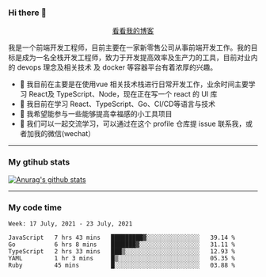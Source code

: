 ### Hi there 👋

<p align="center">
  <a href="https://real-jacket.github.io/">看看我的博客</a>
</p>

我是一个前端开发工程师，目前主要在一家新零售公司从事前端开发工作。我的目标是成为一名全栈开发工程师，致力于开发提高效率及生产力的工具，目前对业内的 devops 理念及相关技术 及 docker 等容器平台有着浓厚的兴趣。

- 🔭 我目前在主要是在使用vue 相关技术栈进行日常开发工作，业余时间主要学习 React及 TypeScript、Node，现在正在写一个 react 的 UI 库 
- 🌱 我目前在学习 React、TypeScript、Go、CI/CD等语言与技术
- 👯 我希望能参与一些能够提高幸福感的小工具项目
- 💬 我们可以一起交流学习，可以通过在这个 profile 仓库提 issue 联系我，或者加我的微信(wechat）

***

### My gtihub stats

[![Anurag's github stats](https://github-readme-stats.vercel.app/api?username=real-jacket)](https://github.com/anuraghazra/github-readme-stats)

***

### My code time

<!--START_SECTION:waka-->
```text
Week: 17 July, 2021 - 23 July, 2021

JavaScript   7 hrs 43 mins   █████████▓░░░░░░░░░░░░░░░   39.14 % 
Go           6 hrs 8 mins    ███████▓░░░░░░░░░░░░░░░░░   31.11 % 
TypeScript   2 hrs 33 mins   ███▒░░░░░░░░░░░░░░░░░░░░░   12.93 % 
YAML         1 hr 3 mins     █▒░░░░░░░░░░░░░░░░░░░░░░░   05.35 % 
Ruby         45 mins         █░░░░░░░░░░░░░░░░░░░░░░░░   03.88 % 
```
<!--END_SECTION:waka-->
